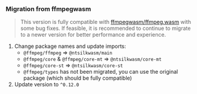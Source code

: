 ### Migration from ffmpegwasm

> This version is fully compatible with [ffmpegwasm/ffmpeg.wasm](https://github.com/ffmpegwasm/ffmpeg.wasm) with some bug fixes.
> If feasible, it is recommended to continue to migrate to a newer version for better performance and experience.

1. Change package names and update imports:
   - `@ffmpeg/ffmpeg` => `@ntsilkwasm/main`
   - `@ffmpeg/core` & `@ffmpeg/core-mt` => `@ntsilkwasm/core-mt`
   - `@ffmpeg/core-st` => `@ntsilkwasm/core-st`
   - `@ffmpeg/types` has not been migrated, you can use the original package (which should be fully compatible)
2. Update version to `^0.12.0`
